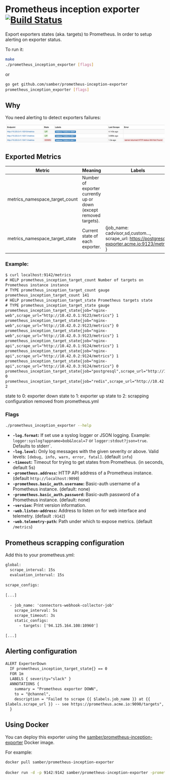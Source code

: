 # Prometheus inception exporter [![Build Status](https://travis-ci.org/samber/prometheus_inception_exporter.svg)][travis]

Export exporters states (aka. targets) to Prometheus. In order to setup alerting on exporter status.

To run it:

```bash
make
./prometheus_inception_exporter [flags]
```

or

```bash
go get github.com/samber/prometheus-inception-exporter
prometheus_inception_exporter [flags]
```

## Why

You need alerting to detect exporters failures:

![prometheus console](screenshot.png)

## Exported Metrics

| Metric | Meaning | Labels |
| ------ | ------- | ------ |
| metrics_namespace_target_count | Number of exporter currently up or down (except removed targets). | |
| metrics_namespace_target_state | Current state of each exporter. | {job_name: cadvisor,sd,custom..., scrape_url: https://postgresql-exporter.acme.io:9123/metrics } |

### Example:

```
$ curl localhost:9142/metrics
# HELP prometheus_inception_target_count Number of targets on Prometheus instance instance
# TYPE prometheus_inception_target_count gauge
prometheus_inception_target_count 141
# HELP prometheus_inception_target_state Prometheus targets state
# TYPE prometheus_inception_target_state gauge
prometheus_inception_target_state{job="nginx-web",scrape_url="http://10.42.0.1:9123/metrics"} 1
prometheus_inception_target_state{job="nginx-web",scrape_url="http://10.42.0.2:9123/metrics"} 0
prometheus_inception_target_state{job="nginx-web",scrape_url="http://10.42.0.3:9123/metrics"} 1
prometheus_inception_target_state{job="nginx-api",scrape_url="http://10.42.0.1:9124/metrics"} 1
prometheus_inception_target_state{job="nginx-api",scrape_url="http://10.42.0.2:9124/metrics"} 1
prometheus_inception_target_state{job="nginx-api",scrape_url="http://10.42.0.3:9124/metrics"} 0
prometheus_inception_target_state{job="postgresql",scrape_url="http://10.42.0.2:9125/metrics"} 0
prometheus_inception_target_state{job="redis",scrape_url="http://10.42.0.2:9126/metrics"} 2
```

state to 0: exporter down
state to 1: exporter up
state to 2: scrapping configuration removed from prometheus.yml

### Flags

```bash
./prometheus_inception_exporter --help
```

* __`-log.format`:__ If set use a syslog logger or JSON logging. Example: `logger:syslog?appname=bob&local=7` or `logger:stdout?json=true`. Defaults to stderr`.
* __`-log.level`:__ Only log messages with the given severity or above. Valid levels: `[debug, info, warn, error, fatal]`. (default `info`)
* __`-timeout`:__ Timeout for trying to get states from Prometheus. (in seconds, default 5s)
* __`-prometheus.address`:__ HTTP API address of a Prometheus instance. (default `http://localhost:9090`)
* __`-prometheus.basic_auth.username`:__ Basic-auth username of a Prometheus instance. (default: none)
* __`-prometheus.basic_auth.password`:__ Basic-auth password of a Prometheus instance. (default: none)
* __`-version`:__ Print version information.
* __`-web.listen-address`:__ Address to listen on for web interface and telemetry. (default `:9142`)
* __`-web.telemetry-path`:__ Path under which to expose metrics. (default `/metrics`)

## Prometheus scrapping configuration

Add this to your prometheus.yml:

```
global:
  scrape_interval: 15s
  evaluation_interval: 15s

scrape_configs:

[...]

  - job_name: 'connectors-webhook-collector-job'
    scrape_interval: 5s
    scrape_timeout: 3s
    static_configs:
      - targets: ['94.125.164.108:10960']

[...]

```

## Alerting configuration

```
ALERT ExperterDown
  IF prometheus_inception_target_state{} == 0
  FOR 1m
  LABELS { severity="slack" }
  ANNOTATIONS {
    summary = "Prometheus exporter DOWN",
    to = "@channel",
    description = "Failed to scrape {{ $labels.job_name }} at {{ $labels.scrape_url }} -- see https://prometheus.acme.io:9090/targets",
  }
```

## Using Docker

You can deploy this exporter using the [samber/prometheus-inception-exporter](https://registry.hub.docker.com/u/samber/prometheus-inception-exporter/) Docker image.

For example:

```bash
docker pull samber/prometheus-inception-exporter

docker run -d -p 9142:9142 samber/prometheus-inception-exporter -prometheus.addr=https://prometheus.acme.io:9090 -prometheus.basic_auth.username=foo -prometheus.basic_auth.username=bar
```


[hub]: https://hub.docker.com/r/samber/prometheus-inception-exporter
[travis]: https://travis-ci.org/samber/prometheus-inception-exporter
